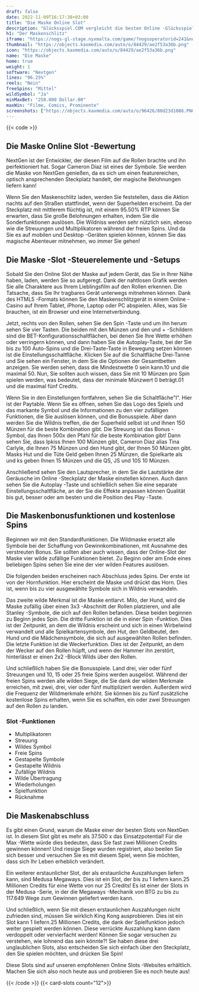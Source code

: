 ```yaml
---
draft: false
date: 2022-11-09T16:17:38+03:00
title: "Die Maske Online Slot"
description: "Glücksspiel.COM vergleicht die besten Online -Glücksspiel -Sites und -spiele der Kanada.  Unabhängige Produktbewertungen und exklusive Anmeldeangebote. Jetzt spielen!"
h1: "Der Maskenschlitz"
iframe: "https://nogs-gl-stage.nyxmalta.com/game/?nogsoperatorid=241&nogsgameid=70362&sessionid=&accountid=&nogsmode=demo&nogslang=en_us&nogscurrency=EUR&clienttype=html5&lobbyurl=http://demo.nyxinteractive.com?session="
thumbnail: "https://objects.kaxmedia.com/auto/o/84429/ae2f53a36b.png"
icon: "https://objects.kaxmedia.com/auto/o/84429/ae2f53a36b.png"
name: "Die Maske"
home: true
weight: 1
software: "Nextgen"
lines: "96.25%"
reels: "Nein"
freeSpins: "Mittel"
wildSymbol: "Ja"
minMaxBet: "250.000 Dollar.00"
maxWin: "Filme, Comics, Prominente"
screenshots: ["https://objects.kaxmedia.com/auto/o/96426/80d23d1086.PNG"]
---
```


{{< code >}}<h2>Die Maske Online Slot -Bewertung</h2><p>NextGen ist der Entwickler, der diesen Film auf die Rollen brachte und ihn perfektioniert hat. Sogar Cameron Diaz ist eines der Symbole. Sie werden die Maske von NextGen genießen, da es sich um einen featurereichen, optisch ansprechenden Steckplatz handelt, der magische Belohnungen liefern kann!</p><p>Wenn Sie den Maskenschlitz laden, werden Sie feststellen, dass die Aktion nachts auf den Straßen stattfindet, wenn der Superhelden erscheint. Da der Steckplatz mit mittlerem flüchtig ist, mit einem 95.50% RTP können Sie erwarten, dass Sie große Belohnungen erhalten, indem Sie die Sonderfunktionen auslösen. Die Wildniss werden sehr nützlich sein, ebenso wie die Streuungen und Multiplikatoren während der freien Spins. Und da Sie es auf mobilen und Desktop -Geräten spielen können, können Sie das magische Abenteuer mitnehmen, wo immer Sie gehen!</p><h2>Die Maske -Slot -Steuerelemente und -Setups</h2><p> Sobald Sie den Online Slot der Maske auf jedem Gerät, das Sie in Ihrer Nähe haben, laden, werden Sie so aufgeregt. Dank der nahtlosen Grafik werden Sie alle Charaktere aus Ihrem Lieblingsfilm auf den Rollen erkennen. Die Tatsache, dass Sie Ihr tragbares Gerät unterwegs mitnehmen können. Dank des HTML5 -Formats können Sie den Maskenschlitzgerät in einem Online -Casino auf Ihrem Tablet, iPhone, Laptop oder PC abspielen. Alles, was Sie brauchen, ist ein Browser und eine Internetverbindung.</p><p>Jetzt, rechts von den Rollen, sehen Sie den Spin -Taste und um ihn herum sehen Sie vier Tasten. Die beiden mit den Münzen und den und + -Schildern sind die BET-Konfigurationsschaltflächen, bei denen Sie Ihre Wette erhöhen oder verringern können, und dann haben Sie die Autoplay-Taste, bei der Sie bis zu 100 Auto-Spins und die Drei-Taste-Taste in Bewegung setzen können ist die Einstellungsschaltfläche. Klicken Sie auf die Schaltfläche Drei-Tanne und Sie sehen ein Fenster, in dem Sie die Optionen der Gesamtbetten anzeigen. Sie werden sehen, dass die Mindestwette 0 sein kann.10 und die maximal 50. Nun, Sie sollten auch wissen, dass Sie mit 10 Münzen pro Spin spielen werden, was bedeutet, dass der minimale Münzwert 0 beträgt.01 und die maximal fünf Credits.</p><p>Wenn Sie in den Einstellungen fortfahren, sehen Sie die Schaltfläche"I". Hier ist der Paytable. Wenn Sie es öffnen, sehen Sie das Logo des Spiels und das markante Symbol und die Informationen zu den vier zufälligen Funktionen, die Sie auslösen können, und die Bonusspiele. Aber dann werden Sie die Wildnis treffen, die der Superheld selbst ist und Ihnen 150 Münzen für die beste Kombination gibt. Die Streuung ist das Bonus -Symbol, das Ihnen 500x den Pfahl für die beste Kombination gibt! Dann sehen Sie, dass Ipkiss Ihnen 100 Münzen gibt, Cameron Diaz alias Tina Carlyle, die Ihnen 75 Münzen und den Hund gibt, der Ihnen 50 Münzen gibt. Masks Hut und die Tüte Geld geben Ihnen 25 Münzen, die Spielkarte als und ks geben Ihnen 15 Münzen und die QS, JS und 10S 10 Münzen.</p><p>Anschließend sehen Sie den Lautsprecher, in dem Sie die Lautstärke der Geräusche im Online -Steckplatz der Maske einstellen können. Auch dann sehen Sie die Autoplay -Taste und schließlich sehen Sie eine separate Einstellungsschaltfläche, an der Sie die Effekte anpassen können Qualität bis gut, besser oder am besten und die Position des Play -Taste.</p><h2> Die Maskenbonusfunktionen und kostenlose Spins</h2><p>Beginnen wir mit den Standardfunktionen. Die Wildmaske ersetzt alle Symbole bei der Schaffung von Gewinnkombinationen, mit Ausnahme des verstreuten Bonus. Sie sollten aber auch wissen, dass der Online-Slot der Maske vier wilde zufällige Funktionen bietet. Zu Beginn oder am Ende eines beliebigen Spins sehen Sie eine der vier wilden Features auslösen.</p><p>Die folgenden beiden erscheinen nach Abschluss jedes Spins. Der erste ist von der Hornfunktion. Hier erscheint die Maske und drückt das Horn. Dies ist, wenn bis zu vier ausgewählte Symbole sich in Wildnis verwandeln.</p><p>Das zweite wilde Merkmal ist die Maske entlarvt. Milo, der Hund, wird die Maske zufällig über einen 3x3 -Abschnitt der Rollen platzieren, und alle Stanley -Symbole, die sich auf den Rollen befanden. Diese beiden beginnen zu Beginn jedes Spin. Die dritte Funktion ist die in einer Spin -Funktion. Dies ist der Zeitpunkt, an dem die Wildnis erscheint und sich in einen Wirbelwind verwandelt und alle Spielkartensymbole, den Hut, den Geldbeutel, den Hund und die Mädchensymbole, die sich auf ausgewählten Rollen befinden. Die letzte Funktion ist die Weckerfunktion. Dies ist der Zeitpunkt, an dem der Wecker auf den Rollen hüpft, und wenn der Hammer ihn zerstört, hinterlässt er einen 2x2 -Block Wilds über den Rollen.</p><p>Und schließlich haben Sie die Bonusspiele. Land drei, vier oder fünf Streuungen und 10, 15 oder 25 freie Spins werden ausgelöst. Während der freien Spins werden alle wilden Siege, die Sie dank der wilden Merkmale erreichen, mit zwei, drei, vier oder fünf multipliziert werden. Außerdem wird die Frequenz der Wildmerkmale erhöht. Sie können bis zu fünf zusätzliche kostenlose Spins erhalten, wenn Sie es schaffen, ein oder zwei Streuungen auf den Rollen zu landen.</p><h3>
Slot -Funktionen</h3><ul>
<li></span>
Multiplikatoren</li>
<li></span>
Streuung</li>
<li></span>
Wildes Symbol</li>
<li></span>
Freie Spins</li>
<li></span>
Gestapelte Symbole</li>
<li></span>
Gestapelte Wildnis</li>
<li></span>
Zufällige Wildnis</li>
<li></span>
Wilde Übertragung</li>
<li></span>
Wiederholungen</li>
<li></span>
Spielfunktion</li>
<li></span>
Rücknahme</li></ul><h2> Die Maskenabschluss</h2><p>Es gibt einen Grund, warum die Maske einer der besten Slots von NextGen ist. In diesem Slot gibt es mehr als 37.500 x das Einsatzpotential! Für die Max -Wette würde dies bedeuten, dass Sie fast zwei Millionen Credits gewinnen können! Und riesige Siege wurden registriert, also beeilen Sie sich besser und versuchen Sie es mit diesem Spiel, wenn Sie möchten, dass sich Ihr Leben erheblich verändert.</p><p>Ein weiterer erstaunlicher Slot, der als erstaunliche Auszahlungen liefern kann, sind Medusa Megaways. Dies ist ein Slot, der bis zu 1 liefern kann.25 Millionen Credits für eine Wette von nur 25 Credits! Es ist einer der Slots in der Medusa -Serie, in der die Megaways -Mechanik von BTG zu bis zu 117.649 Wege zum Gewinnen geliefert werden kann.</p><p>Und schließlich, wenn Sie mit diesen erstaunlichen Auszahlungen nicht zufrieden sind, müssen Sie wirklich King Kong ausprobieren. Dies ist ein Slot kann 1 liefern.25 Millionen Credits, die dank der Spielfunktion jedoch weiter gespielt werden können. Diese verrückte Auszahlung kann dann verdoppelt oder vervierfacht werden! Können Sie sogar versuchen zu verstehen, wie lohnend das sein könnte?! Sie haben diese drei unglaublichen Slots, also entscheiden Sie sich einfach über den Steckplatz, den Sie spielen möchten, und drücken Sie Spin!</p><p>Diese Slots sind auf unseren empfohlenen Online Slots -Websites erhältlich. Machen Sie sich also noch heute aus und probieren Sie es noch heute aus!</p>{{< /code >}}
{{< card-slots count="12">}}